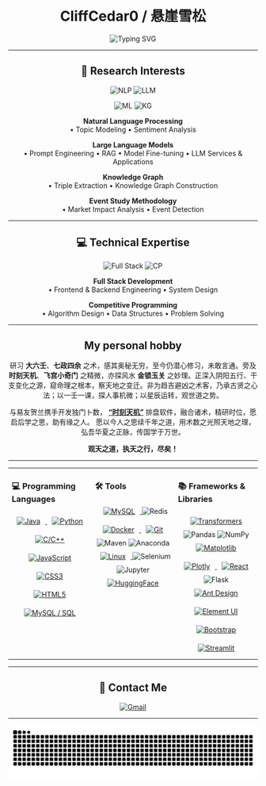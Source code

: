 <div align="center">
  <h1 align="center">CliffCedar0 / 悬崖雪松</h1>
  
  <p align="center">
    <img src="https://readme-typing-svg.herokuapp.com?font=Fira+Code&pause=1000&color=2AA889&center=true&vCenter=true&width=435&lines=Student+%40+XMUT;Collaborative+Communicator;New+Technology+Enthusiast;Self-Motivated+Problem+Solver;NLP+Researcher;Full+Stack+Developer;Competitive+Programmer" alt="Typing SVG" />
  </p>

  <hr />

  <h2 align="center">🔬 Research Interests</h2>
  
  <p align="center">
    <img src="https://img.shields.io/badge/Natural%20Language%20Processing-2AA889?style=for-the-badge&logo=openai&logoColor=white" alt="NLP" />
    <img src="https://img.shields.io/badge/Large%20Language%20Models-2AA889?style=for-the-badge&logo=openai&logoColor=white" alt="LLM" />
    </p>
    <p align="center">
    <img src="https://img.shields.io/badge/Machine%20Learning-2AA889?style=for-the-badge&logo=scikit-learn&logoColor=white" alt="ML" />
    <img src="https://img.shields.io/badge/Knowledge%20Graph-2AA889?style=for-the-badge&logo=neo4j&logoColor=white" alt="KG" />
  </p>

  <p align="center">
    <strong>Natural Language Processing</strong><br>
    • Topic Modeling • Sentiment Analysis
  </p>

  <p align="center">
    <strong>Large Language Models</strong><br>
    • Prompt Engineering • RAG • Model Fine-tuning • LLM Services & Applications
  </p>

  <p align="center">
    <strong>Knowledge Graph</strong><br>
    • Triple Extraction • Knowledge Graph Construction
  </p>

  <p align="center">
    <strong>Event Study Methodology</strong><br>
    • Market Impact Analysis • Event Detection
  </p>

  <hr />

  <h2 align="center">💻 Technical Expertise</h2>

  <p align="center">
    <img src="https://img.shields.io/badge/Full%20Stack-2AA889?style=for-the-badge&logo=fullstack&logoColor=white" alt="Full Stack" />
    <img src="https://img.shields.io/badge/Competitive%20Programming-2AA889?style=for-the-badge&logo=leetcode&logoColor=white" alt="CP" />
  </p>

  <p align="center">
    <strong>Full Stack Development</strong><br>
    • Frontend & Backend Engineering • System Design
  </p>

  <p align="center">
    <strong>Competitive Programming</strong><br>
    • Algorithm Design • Data Structures • Problem Solving
  </p>

<hr />


  <h2 align="center">My personal hobby</h2>

 <p align="center">
  研习 <strong>大六壬</strong>、<strong>七政四余</strong> 之术，感其奥秘无穷，至今仍潜心修习，未敢言通。旁及 <strong>时刻天机</strong>、<strong>飞宫小奇门</strong> 之精微，亦探风水 <strong>金锁玉关</strong> 之妙理。正深入阴阳五行、干支变化之源，窥命理之根本，察天地之变迁。非为趋吉避凶之术客，乃承古贤之心法；以一壬一课，探人事机微；以星辰运转，观世道之势。
</p>

<p align="center">
  与易友贺兰携手开发独门卜数， <a href="https://sktj.maozi.io/" target="_blank"><strong>“时刻天机”</strong></a> 排盘软件，融合诸术，精研时位，愿启后学之思，助有缘之人。 愿以今人之思续千年之道，用术数之光照天地之理，弘吾华夏之正脉，传国学于万世。
</p>

<p align="center">
  <strong>观天之道，执天之行，尽矣！</strong>
</p>
<!-- <p align="center">
  I delve into the study of *Da Liu Ren* and *Qi Zheng Si Yu*, both profound systems of Chinese metaphysics whose mysteries remain unfathomable. I continue to study them with humility and reverence. In addition, I explore the intricacies of *Xiao Cheng Tu*, *Xiao Qi Men*, and the geomantic wisdom of *Jin Suo Yu Guan* (Golden Lock Jade Barrier). My current focus is on the principles of Yin-Yang, the Five Elements, and the transformations of the Heavenly Stems and Earthly Branches—seeking the origins of destiny and observing the shifting patterns of Heaven and Earth.

  I am not a seeker of fortune-telling for personal gain, but a follower of the ancient sages' mind-dharma. Through each *Liu Ren* chart, I explore the subtle workings of human affairs; through the movements of stars and constellations, I contemplate the trends of the world. Together with my Dao companion Helan, I co-develop the unique divination and astrology software <a href="https://sktj.maozi.io/" target="_blank">"Shi Ke Tian Ji"</a>, integrating multiple arts and refining time-based calculation, in hopes of inspiring future learners and helping those with affinity.

  With the thoughts of today, I strive to continue the Dao of millennia. With the light of metaphysics, I aim to illuminate the principles of Heaven and Earth, to uphold the righteous lineage of Chinese traditional wisdom, and to pass it on for generations.

  <strong>To observe the Way of Heaven, and to act in accordance with it — therein lies the ultimate truth.</strong>
</p> -->
<hr />

<table><tr><td valign="top" width="33%">

### 💻 Programming Languages
<div align="center">  
<a href="https://www.java.com/" target="_blank">
  <img style="margin: 10px" src="https://profilinator.rishav.dev/skills-assets/java-original-wordmark.svg" alt="Java" height="50" />
</a>  
<a href="https://www.python.org/" target="_blank">
  <img style="margin: 10px" src="https://profilinator.rishav.dev/skills-assets/python-original.svg" alt="Python" height="50" />
</a>  
<a href="https://en.wikipedia.org/wiki/C%2B%2B" target="_blank">
  <img style="margin: 10px" src="https://profilinator.rishav.dev/skills-assets/cplusplus-original.svg" alt="C/C++" height="50" />
</a>  
<a href="https://www.javascript.com/" target="_blank">
  <img style="margin: 10px" src="https://profilinator.rishav.dev/skills-assets/javascript-original.svg" alt="JavaScript" height="50" />
</a>  
<a href="https://developer.mozilla.org/en-US/docs/Web/CSS" target="_blank">
  <img style="margin: 10px" src="https://profilinator.rishav.dev/skills-assets/css3-original-wordmark.svg" alt="CSS3" height="50" />
</a>  
<a href="https://en.wikipedia.org/wiki/HTML5" target="_blank">
  <img style="margin: 10px" src="https://profilinator.rishav.dev/skills-assets/html5-original-wordmark.svg" alt="HTML5" height="50" />
</a>  
<a href="https://www.mysql.com/" target="_blank">
  <img style="margin: 10px" src="https://profilinator.rishav.dev/skills-assets/mysql-original-wordmark.svg" alt="MySQL / SQL" height="50" />
</a>
</div>

</td><td valign="top" width="33%">



### 🛠️ Tools  
<div align="center">  
<a href="https://www.mysql.com/" target="_blank">
  <img style="margin: 10px" src="https://profilinator.rishav.dev/skills-assets/mysql-original-wordmark.svg" alt="MySQL" height="50" />
</a>  
<img src="https://cdn.jsdelivr.net/gh/devicons/devicon/icons/redis/redis-original.svg" alt="Redis" height="50" />
<a href="https://www.docker.com/" target="_blank">
  <img style="margin: 10px" src="https://profilinator.rishav.dev/skills-assets/docker-original-wordmark.svg" alt="Docker" height="50" />
</a>  
<a href="https://git-scm.com/" target="_blank">
  <img style="margin: 10px" src="https://profilinator.rishav.dev/skills-assets/git-scm-icon.svg" alt="Git" height="50" />
</a>  
<img src="https://cdn.jsdelivr.net/gh/devicons/devicon/icons/apache/apache-original.svg" alt="Maven" height="50" />
<img src="https://cdn.jsdelivr.net/gh/devicons/devicon/icons/anaconda/anaconda-original.svg" alt="Anaconda" height="50" />
<a href="https://www.linux.org/" target="_blank">
  <img style="margin: 10px" src="https://profilinator.rishav.dev/skills-assets/linux-original.svg" alt="Linux" height="50" />
</a>    
<img src="https://cdn.jsdelivr.net/gh/devicons/devicon/icons/selenium/selenium-original.svg" alt="Selenium" height="50" />
<img src="https://cdn.jsdelivr.net/gh/devicons/devicon/icons/jupyter/jupyter-original.svg" alt="Jupyter" height="50" />
<a href="https://huggingface.co/" target="_blank">
  <img style="margin: 10px" src="https://huggingface.co/front/assets/huggingface_logo-noborder.svg" alt="HuggingFace" height="50" />
</a>
</div>

</td><td valign="top" width="33%">

### 📚 Frameworks & Libraries
<div align="center">  
<a href="https://huggingface.co/transformers/" target="_blank">
  <img style="margin: 10px" src="https://huggingface.co/front/assets/huggingface_logo-noborder.svg" alt="Transformers" height="50" />
</a>
<img src="https://cdn.jsdelivr.net/gh/devicons/devicon/icons/pandas/pandas-original.svg" alt="Pandas" height="50" />
<img src="https://cdn.jsdelivr.net/gh/devicons/devicon/icons/numpy/numpy-original.svg" alt="NumPy" height="50" />
<a href="https://matplotlib.org/" target="_blank">
  <img style="margin: 10px" src="https://cdn.jsdelivr.net/gh/devicons/devicon/icons/matplotlib/matplotlib-original.svg" alt="Matplotlib" height="50" />
</a>
<a href="https://plotly.com/" target="_blank">
  <img style="margin: 10px" src="https://cdn.jsdelivr.net/gh/devicons/devicon/icons/plotly/plotly-original.svg" alt="Plotly" height="50" />
</a>
<a href="https://reactjs.org/" target="_blank">
  <img style="margin: 10px" src="https://profilinator.rishav.dev/skills-assets/react-original-wordmark.svg" alt="React" height="50" />
</a>
<img src="https://cdn.jsdelivr.net/gh/devicons/devicon/icons/flask/flask-original-wordmark.svg" alt="Flask" height="50" />
<a href="https://ant.design/" target="_blank">
  <img style="margin: 10px" src="https://cdn.jsdelivr.net/gh/devicons/devicon/icons/antdesign/antdesign-original.svg" alt="Ant Design" height="50" />
</a>
<a href="https://element.eleme.io/" target="_blank">
  <img style="margin: 10px" src="https://avatars.githubusercontent.com/u/20498388?s=200&v=4" alt="Element UI" height="50" />
</a>
<a href="https://getbootstrap.com/" target="_blank">
  <img style="margin: 10px" src="https://profilinator.rishav.dev/skills-assets/bootstrap-plain.svg" alt="Bootstrap" height="50" />
</a>
<a href="https://streamlit.io/" target="_blank">
  <img style="margin: 10px" src="https://streamlit.io/images/brand/streamlit-logo-primary-colormark-darktext.svg" alt="Streamlit" height="50" />
</a>
</div>

</td></tr></table>  


  <hr />

  <h2 align="center">📧 Contact Me</h2>

  <p align="center">
    <a href="mailto:cliffcedar0@gmail.com">
      <img src="https://img.shields.io/badge/Gmail-D14836?style=for-the-badge&logo=gmail&logoColor=white" alt="Gmail" />
    </a>
  </p>

  <hr />

  <picture>
    <source
      media="(prefers-color-scheme: dark)"
      srcset="https://raw.githubusercontent.com/icecliffs/icecliffs/output/github-contribution-grid-snake.svg"
    />
    <source
      media="(prefers-color-scheme: light)"
      srcset="https://raw.githubusercontent.com/icecliffs/icecliffs/output/github-contribution-grid-snake.svg"
    />
    <img
      alt="GitHub contribution grid snake animation"
      src="https://raw.githubusercontent.com/icecliffs/icecliffs/output/github-contribution-grid-snake.svg"
    />
  </picture>
</div>
